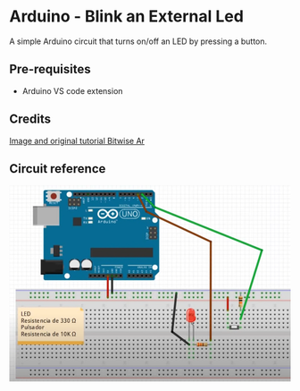 # Arduino - Blink an External Led

A simple Arduino circuit that turns on/off an LED by pressing a button.

## Pre-requisites

* Arduino VS code extension

## Credits
[Image and original tutorial Bitwise Ar](https://www.youtube.com/watch?v=BWhup75svIk&ab_channel=BitwiseAr)

## Circuit reference

![circuit](circuit.png)
